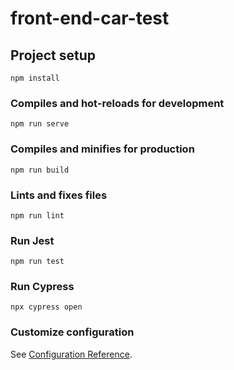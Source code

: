 # front-end-car-test

## Project setup
```
npm install
```

### Compiles and hot-reloads for development
```
npm run serve
```

### Compiles and minifies for production
```
npm run build
```
### Lints and fixes files
```
npm run lint
```

### Run Jest
```
npm run test

``````
### Run Cypress
```
npx cypress open

``````
### Customize configuration
See [Configuration Reference](https://cli.vuejs.org/config/).
